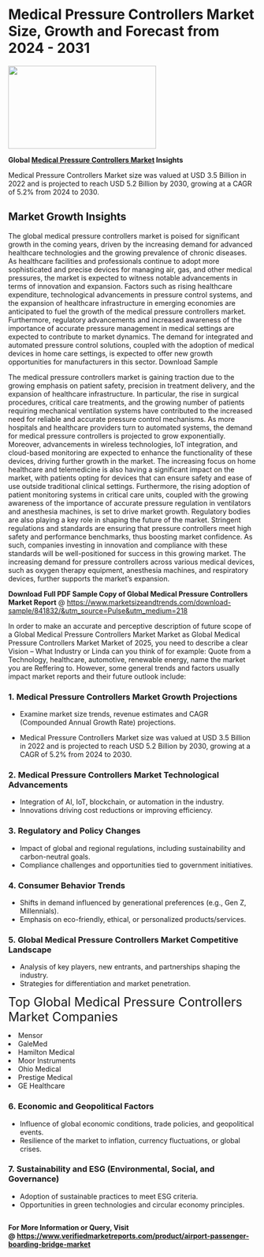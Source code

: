 <H1>Medical Pressure Controllers Market Size, Growth and Forecast from 2024 - 2031</H1><img class="aligncenter size-medium wp-image-584254" src="https://thirdeyenews.in/wp-content/uploads/2024/09/Global-Market-Research-300x168.jpeg" alt="" width="300" height="168" /><p><strong>Global&nbsp;<a href="https://www.marketsizeandtrends.com/download-sample/841832/&amp;utm_source=Pulse&amp;utm_medium=218">Medical Pressure Controllers Market</a> Insights</strong></p><p>Medical Pressure Controllers Market size was valued at USD 3.5 Billion in 2022 and is projected to reach USD 5.2 Billion by 2030, growing at a CAGR of 5.2% from 2024 to 2030.</p><p><h2>Market Growth Insights</h2> <p>The global medical pressure controllers market is poised for significant growth in the coming years, driven by the increasing demand for advanced healthcare technologies and the growing prevalence of chronic diseases. As healthcare facilities and professionals continue to adopt more sophisticated and precise devices for managing air, gas, and other medical pressures, the market is expected to witness notable advancements in terms of innovation and expansion. Factors such as rising healthcare expenditure, technological advancements in pressure control systems, and the expansion of healthcare infrastructure in emerging economies are anticipated to fuel the growth of the medical pressure controllers market. Furthermore, regulatory advancements and increased awareness of the importance of accurate pressure management in medical settings are expected to contribute to market dynamics. The demand for integrated and automated pressure control solutions, coupled with the adoption of medical devices in home care settings, is expected to offer new growth opportunities for manufacturers in this sector. Download Sample</p> <p>The medical pressure controllers market is gaining traction due to the growing emphasis on patient safety, precision in treatment delivery, and the expansion of healthcare infrastructure. In particular, the rise in surgical procedures, critical care treatments, and the growing number of patients requiring mechanical ventilation systems have contributed to the increased need for reliable and accurate pressure control mechanisms. As more hospitals and healthcare providers turn to automated systems, the demand for medical pressure controllers is projected to grow exponentially. Moreover, advancements in wireless technologies, IoT integration, and cloud-based monitoring are expected to enhance the functionality of these devices, driving further growth in the market. The increasing focus on home healthcare and telemedicine is also having a significant impact on the market, with patients opting for devices that can ensure safety and ease of use outside traditional clinical settings. Furthermore, the rising adoption of patient monitoring systems in critical care units, coupled with the growing awareness of the importance of accurate pressure regulation in ventilators and anesthesia machines, is set to drive market growth. Regulatory bodies are also playing a key role in shaping the future of the market. Stringent regulations and standards are ensuring that pressure controllers meet high safety and performance benchmarks, thus boosting market confidence. As such, companies investing in innovation and compliance with these standards will be well-positioned for success in this growing market. The increasing demand for pressure controllers across various medical devices, such as oxygen therapy equipment, anesthesia machines, and respiratory devices, further supports the market’s expansion. </p><p><span class=""><strong>Download Full PDF Sample Copy of Global Medical Pressure Controllers Market Report</strong> @ <a href="https://www.marketsizeandtrends.com/download-sample/841832/&amp;utm_source=Pulse&amp;utm_medium=218" target="_blank">https://www.marketsizeandtrends.com/download-sample/841832/&amp;utm_source=Pulse&amp;utm_medium=218</a></span></p><p>In order to make an accurate and perceptive description of future scope of a Global&nbsp;Medical Pressure Controllers Market Market as Global&nbsp;Medical Pressure Controllers Market Market of 2025, you need to describe a clear Vision &ndash; What Industry or Linda can you think of for example: Quote from a Technology, healthcare, automotive, renewable energy, name the market you are Reffering to. However, some general trends and factors usually impact market reports and their future outlook include:</p><h3>1.&nbsp;<strong>Medical Pressure Controllers Market Growth Projections</strong></h3><ul><li>Examine market size trends, revenue estimates and CAGR (Compounded Annual Growth Rate) projections.</li><li><p>Medical Pressure Controllers Market size was valued at USD 3.5 Billion in 2022 and is projected to reach USD 5.2 Billion by 2030, growing at a CAGR of 5.2% from 2024 to 2030.</p></li></ul><h3>2.&nbsp;<strong>Medical Pressure Controllers Market Technological Advancements</strong></h3><ul><li>Integration of AI, IoT, blockchain, or automation in the industry.</li><li>Innovations driving cost reductions or improving efficiency.</li></ul><h3>3.&nbsp;<strong>Regulatory and Policy Changes</strong></h3><ul><li>Impact of global and regional regulations, including sustainability and carbon-neutral goals.</li><li>Compliance challenges and opportunities tied to government initiatives.</li></ul><h3>4.&nbsp;<strong>Consumer Behavior Trends</strong></h3><ul><li>Shifts in demand influenced by generational preferences (e.g., Gen Z, Millennials).</li><li>Emphasis on eco-friendly, ethical, or personalized products/services.</li></ul><h3>5.&nbsp;<strong>Global Medical Pressure Controllers Market Competitive Landscape</strong></h3><ul><li>Analysis of key players, new entrants, and partnerships shaping the industry.</li><li>Strategies for differentiation and market penetration.</li></ul><p data-pm-slice="1 1 []"><span style="color: inherit; font-family: inherit; font-size: 25px;">Top Global Medical Pressure Controllers Market Companies</span></p><div class="" data-test-id=""><p><li>Mensor</li><li> GaleMed</li><li> Hamilton Medical</li><li> Moor Instruments</li><li> Ohio Medical</li><li> Prestige Medical</li><li> GE Healthcare</li></p></div><h3>6.&nbsp;<strong>Economic and Geopolitical Factors</strong></h3><ul><li>Influence of global economic conditions, trade policies, and geopolitical events.</li><li>Resilience of the market to inflation, currency fluctuations, or global crises.</li></ul><h3>7.&nbsp;<strong>Sustainability and ESG (Environmental, Social, and Governance)</strong></h3><ul><li>Adoption of sustainable practices to meet ESG criteria.</li><li>Opportunities in green technologies and circular economy principles.</li></ul><h2><strong style="font-size: 14px;">For More Information or Query, Visit @&nbsp;</strong><a style="background-color: #ffffff; font-size: 14px;" href="https://www.marketsizeandtrends.com/report/medical-pressure-controllers-market/" target="_blank">https://www.verifiedmarketreports.com/product/airport-passenger-boarding-bridge-market</a></h2>
